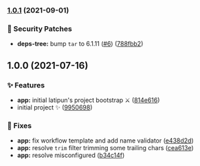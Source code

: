 ### [1.0.1](https://github.com/latipun7/generator-latipun/compare/v1.0.0...v1.0.1) (2021-09-01)

### 🔐 Security Patches

- **deps-tree:** bump `tar` to 6.1.11 ([#6](https://github.com/latipun7/generator-latipun/issues/6)) ([788fbb2](https://github.com/latipun7/generator-latipun/commit/788fbb2bc5ebebcecbf96cb3fc143b6abf9bcf95))

## 1.0.0 (2021-07-16)

### ✨ Features

- **app:** initial latipun's project bootstrap ⚔ ([814e616](https://github.com/latipun7/generator-latipun/commit/814e61644a45bf85d8271b92e6ed03e7ceb41b40))
- initial project ✨ ([9950698](https://github.com/latipun7/generator-latipun/commit/99506981c1e620b65d1f532cd292a5ccbcd78a58))

### 🐛 Fixes

- **app:** fix workflow template and add name validator ([e438d2d](https://github.com/latipun7/generator-latipun/commit/e438d2da89d6aece7daadc0e7d2e5514d3441abb))
- **app:** resolve `trim` filter trimming some trailing chars ([cea613e](https://github.com/latipun7/generator-latipun/commit/cea613edc05eff94bed5124717af84619b35f5ba))
- **app:** resolve misconfigured ([b34c14f](https://github.com/latipun7/generator-latipun/commit/b34c14f8640bd28eef055a59b5350687b9d5712e))
